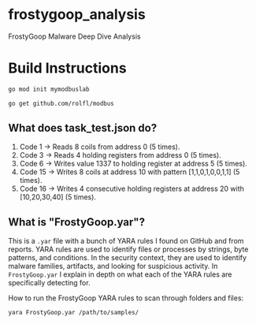 # frostygoop_analysis
FrostyGoop Malware Deep Dive Analysis

# Build Instructions
```sh
go mod init mymodbuslab
```

```sh
go get github.com/rolfl/modbus
```





## What does task_test.json do?
1. Code 1 → Reads 8 coils from address 0 (5 times).
2. Code 3 → Reads 4 holding registers from address 0 (5 times).
3. Code 6 → Writes value 1337 to holding register at address 5 (5 times).
4. Code 15 → Writes 8 coils at address 10 with pattern [1,1,0,1,0,0,1,1] (5 times).
5. Code 16 → Writes 4 consecutive holding registers at address 20 with [10,20,30,40] (5 times).


## What is "FrostyGoop.yar"?
This is a `.yar` file with a bunch of YARA rules I found on GitHub and from reports. YARA rules are used to identify files or processes by strings, byte patterns, and conditions. In the security context, they are used to identify malware families, artifacts, and looking for suspicious activity. In `FrostyGoop.yar` I explain in depth on what each of the YARA rules are specifically detecting for.

How to run the FrostyGoop YARA rules to scan through folders and files:
```sh
yara FrostyGoop.yar /path/to/samples/
```